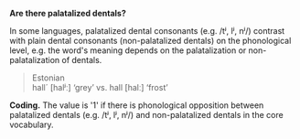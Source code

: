**Are there palatalized dentals?**

In some languages, palatalized dental consonants (e.g. /tʲ, lʲ, nʲ/) contrast with plain dental consonants (non-palatalized dentals) on the phonological level, e.g. the word's meaning depends on the palatalization or non-palatalization of dentals.

>Estonian<br/>
>hall´ [halʲː] ‘grey’ vs. hall [halː] ‘frost’

**Coding.** The value is '1' if there is phonological opposition between palatalized dentals (e.g. /tʲ, lʲ, nʲ/) and non-palatalized dentals in the core vocabulary.
